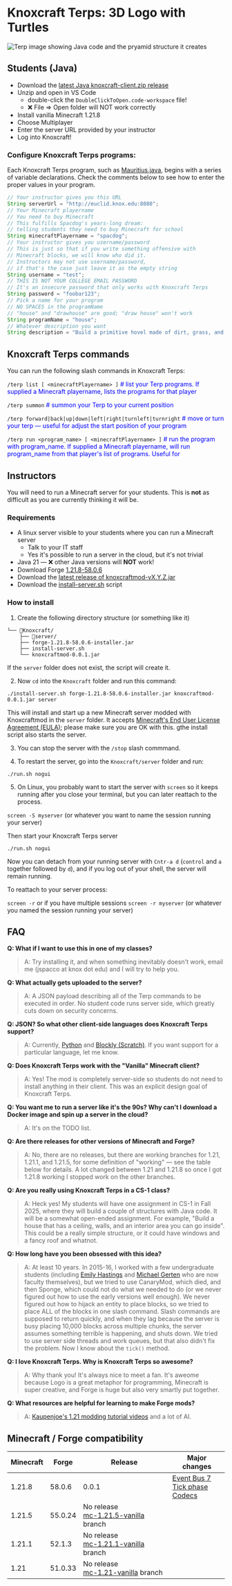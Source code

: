 # Knoxcraft Terps: 3D Logo with Turtles

![Terp image showing Java code and the pryamid structure it creates](docs/img/knoxcraft-img1.png)

## Students (Java)

* Download the [latest Java knoxcraft-client.zip release](https://github.com/jspacco/knoxcraftmod/releases/latest/)
* Unzip and open in VS Code
    - double-click the `DoubleClickToOpen.code-workspace` file!
    - ❌ File => Open folder will NOT work correctly
* Install vanilla Minecraft 1.21.8
* Choose Multiplayer
* Enter the server URL provided by your instructor
* Log into Knoxcraft!

### Configure Knoxcraft Terps programs:

Each Knoxcraft Terps program, such as [Mauritius.java](https://raw.githubusercontent.com/jspacco/knoxcraftmod/refs/heads/mc/1.21.8-vanilla/src/main/java/edu/knox/knoxcraftmod/client/example/Mauritius.java), begins with a series of variable declarations. Check the comments below to see how to enter the proper values in your program.

```java
// Your instructor gives you this URL
String serverUrl = "http://euclid.knox.edu:8080";
// Your Minecraft playername
// You need to buy Minecraft
// This fulfills Spacdog's years-long dream:
// telling students they need to buy Minecraft for school
String minecraftPlayername = "spacdog";
// Your instructor gives you username/password
// This is just so that if you write something offensive with
// Minecraft blocks, we will know who did it.
// Instructors may not use username/password,
// if that's the case just leave it as the empty string
String username = "test";
// THIS IS NOT YOUR COLLEGE EMAIL PASSWORD
// It's an insecure password that only works with Knoxcraft Terps
String password = "foobar123";
// Pick a name for your program
// NO SPACES in the programName
// "house" and "drawhouse" are good; "draw house" won't work
String programName = "house";
// Whatever description you want
String description = "Build a primitive hovel made of dirt, grass, and random blocks: the classic first Minecraft house";
```

## Knoxcraft Terps commands

You can run the following slash commands in Knoxcraft Terps:

`/terp list [ <minecraftPlayername> ]` <font style="color: blue;"># list your Terp programs. If supplied a Minecraft playername, lists the programs for that player </font>

`/terp summon` <font style="color: blue;"># summon your Terp to your current position</font>

`/terp forward|back|up|down|left|right|turnleft|turnright` <font style="color: blue;"># move or turn your terp — useful for adjust the start position of your program</font> 

`/terp run <program_name> [ <minecraftPlayername> ]` <font style="color: blue;"># run the program with program_name. If supplied a Minecraft playername, will run  program_name from that player's list of programs. Useful for  </font> 


## Instructors

You will need to run a Minecraft server for your students. This is **not** as difficult as you are currently thinking it will be.

### Requirements
* A linux server visible to your students where you can run a Minecraft server
    - Talk to your IT staff
    - Yes it's possible to run a server in the cloud, but it's not trivial
* Java 21 
    — ❌ other Java versions will **NOT** work!
* Download Forge [1.21.8-58.0.6](https://maven.minecraftforge.net/net/minecraftforge/forge/1.21.8-58.0.10/forge-1.21.8-58.0.10-installer.jar)
* Download the [latest release of knoxcraftmod-vX.Y.Z.jar](https://github.com/jspacco/knoxcraftmod/releases)
* Download the [install-server.sh](https://raw.githubusercontent.com/jspacco/knoxcraftmod/refs/heads/mc/1.21.8-vanilla/tools/install-server.sh) script

### How to install

1. Create the following directory structure (or something like it)

```
└── 📁Knoxcraft/
    ├── 📁server/
    ├── forge-1.21.8-58.0.6-installer.jar
    ├── install-server.sh
    └── knoxcraftmod-0.0.1.jar
```

If the `server` folder does not exist, the script will create it.

2. Now `cd` into the `Knoxcraft` folder and run this command:

`./install-server.sh forge-1.21.8-58.0.6-installer.jar knoxcraftmod-0.0.1.jar server`

This will install and start up a new Minecraft server modded with Knoxcraftmod in the `server` folder. It accepts [Minecraft's End User License Agreement (EULA)](https://www.minecraft.net/en-us/eula); please make sure you are OK with this. gthe install script also starts the server.

3. You can stop the server with the `/stop` slash commmand. 

4. To restart the server, go into the `Knoxcraft/server` folder and run:

`./run.sh nogui`

5. On Linux, you probably want to start the server with `screen` so it keeps running after you close your terminal, but you can later reattach to the process.

`screen -S myserver` (or whatever you want to name the session running your server)

Then start your Knoxcraft Terps server

`./run.sh nogui`

Now you can detach from your running server with `Cntr-a d` (`control` and `a` together followed by `d`), and if you log out of your shell, the server will remain running.

To reattach to your server process:

`screen -r` or if you have multiple sessions `screen -r myserver` (or whatever you named the session running your server)

## FAQ

**Q: What if I want to use this in one of my classes?**
> A: Try installing it, and when something inevitably doesn't work, email me (jspacco at knox dot edu) and I will try to help you.

**Q: What actually gets uploaded to the server?**
> A: A JSON payload describing all of the Terp commands to be executed in order. No student code runs server side, which greatly cuts down on security concerns.

**Q: JSON? So what other client-side languages does Knoxcraft Terps support?**
> A: Currently, [Python](https://pypi.org/project/knoxcraft/) and [Blockly (Scratch)](https://jspacco.github.io/knoxcraftmod/blockly/). If you want support for a particular language, let me know.

**Q: Does Knoxcraft Terps work with the "Vanilla" Minecraft client?**
> A: Yes! The mod is completely server-side so students do not need to install anything in their client. This was an explicit design goal of Knoxcraft Terps.

**Q: You want me to run a server like it's the 90s? Why can't I download a Docker image and spin up a server in the cloud?**
> A: It's on the TODO list. 

**Q: Are there releases for other versions of Minecraft and Forge?**
> A: No, there are no releases, but there are working branches for 1.21, 1.21.1, and 1.21.5, for some definition of "working" — see the table below for details. A lot changed between 1.21 and 1.21.8 so once I got 1.21.8 working I stopped work on the other branches.

**Q: Are you really using Knoxcraft Terps in a CS-1 class?**
> A: Heck yes! My students will have one assignment in CS-1 in Fall 2025, where they will build a couple of structures with Java code. It will be a somewhat open-ended assignment. For example, "Build a house that has a ceiling, walls, and an interior area you can go inside". This could be a really simple structure, or it could have windows and a fancy roof and whatnot. 

**Q: How long have you been obsessed with this idea?**
> A: At least 10 years. In 2015-16, I worked with a few undergraduate students (including [Emily Hastings](https://emhastings.github.io/) and [Michael Gerten](https://www.knox.edu/academics/faculty/gerten-michael) who are now faculty themselves), but we tried to use CanaryMod, which died, and then Sponge, which could not do what we needed to do (or we never figured out how to use the early versions well enough). We never figured out how to hijack an entity to place blocks, so we tried to place ALL of the blocks in one slash command. Slash commands are supposed to return quickly, and when they lag because the server is busy placing 10,000 blocks across multiple chunks, the server assumes something terrible is happening, and shuts down. We tried to use server side threads and work queues, but that also didn't fix the problem. Now I know about the `tick()` method.

**Q: I love Knoxcraft Terps. Why is Knoxcraft Terps so awesome?**

> A: Why thank you! It's always nice to meet a fan. It's aweome because Logo is a great metaphor for programming, Minecraft is super creative, and Forge is huge but also very smartly put together.

**Q: What resources are helpful for learning to make Forge mods?**
> A: [Kaupenjoe's 1.21 modding tutorial videos](https://www.youtube.com/watch?v=eFofdJ1BYYs&list=PLKGarocXCE1GspJBXQEGuhazihZCSSLmK) and a lot of AI.


## Minecraft / Forge compatibility
| Minecraft | Forge | Release | Major changes |
|-------|-------|-------|-------|
| 1.21.8 | 58.0.6  | 0.0.1 | [Event Bus 7](https://gist.github.com/PaintNinja/ad82c224aecee25efac1ea3e2cf19b91) <br>[Tick phase](https://forums.minecraftforge.net/topic/154394-forge-541-minecraft-1214/?utm_source=chatgpt.com) <br>[Codecs](https://docs.minecraftforge.net/en/latest/datastorage/codecs/)|
| 1.21.5 | 55.0.24 | No release<br>[mc-1.21.5-vanilla](https://github.com/jspacco/knoxcraftmod/tree/mc/1.21.5-vanilla) branch | |
| 1.21.1 | 52.1.3  | No release<br>[mc-1.21.1-vanilla](https://github.com/jspacco/knoxcraftmod/tree/mc/1.21.1-vanilla) branch | |
| 1.21   | 51.0.33 | No release<br>[mc-1.21-vanilla](https://github.com/jspacco/knoxcraftmod/tree/mc/1.21-vanilla) branch | |

